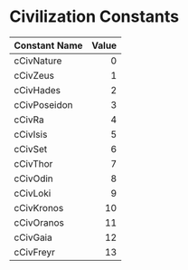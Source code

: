 # Civilization Constants

| Constant Name | Value |
|---------------|-------:|
| cCivNature    | 0     |
| cCivZeus      | 1     |
| cCivHades     | 2     |
| cCivPoseidon  | 3     |
| cCivRa        | 4     |
| cCivIsis      | 5     |
| cCivSet       | 6     |
| cCivThor      | 7     |
| cCivOdin      | 8     |
| cCivLoki      | 9     |
| cCivKronos    | 10    |
| cCivOranos    | 11    |
| cCivGaia      | 12    |
| cCivFreyr     | 13    |
